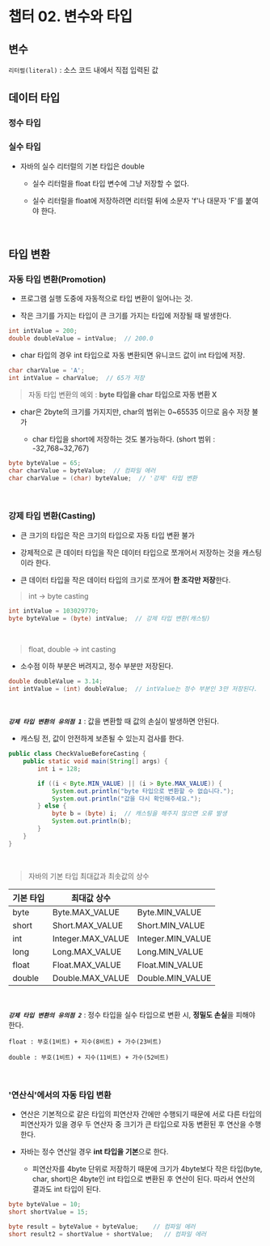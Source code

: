 # 챕터 02. 변수와 타입

## 변수
 
`리터럴(literal)` : 소스 코드 내에서 직접 입력된 값

## 데이터 타입

### 정수 타입



### 실수 타입

- 자바의 실수 리터럴의 기본 타입은 double
    
    - 실수 리터럴을 float 타입 변수에 그냥 저장할 수 없다.

    - 실수 리터럴을 float에 저장하려면 리터럴 뒤에 소문자 'f'나 대문자 'F'를 붙여야 한다.

<br>

## 타입 변환

### 자동 타입 변환(Promotion)

- 프로그램 실행 도중에 자동적으로 타입 변환이 일어나는 것.
  
- 작은 크기를 가지는 타입이 큰 크기를 가지는 타입에 저장될 때 발생한다.

```java
int intValue = 200;
double doubleValue = intValue;  // 200.0
```

- char 타입의 경우 int 타입으로 자동 변환되면 유니코드 값이 int 타입에 저장.
  
```java
char charValue = 'A';
int intValue = charValue;  // 65가 저장
```

> 자동 타입 변환의 예외 : **byte 타입을 char 타입으로 자동 변환 X**

- char은 2byte의 크기를 가지지만, char의 범위는 0~65535 이므로 음수 저장 불가
  
    - char 타입을 short에 저장하는 것도 불가능하다. (short 범위 : -32,768~32,767) 

```java
byte byteValue = 65;
char charValue = byteValue;  // 컴파일 에러
char charValue = (char) byteValue;  // '강제' 타입 변환
```

<br>

### 강제 타입 변환(Casting)

- 큰 크기의 타입은 작은 크기의 타입으로 자동 타입 변환 불가
  
- 강제적으로 큰 데이터 타입을 작은 데이터 타입으로 쪼개어서 저장하는 것을 캐스팅이라 한다.

- 큰 데이터 타입을 작은 데이터 타입의 크기로 쪼개어 **한 조각만 저장**한다.

> int -> byte casting

```java
int intValue = 103029770;
byte byteValue = (byte) intValue;  // 강제 타입 변환(캐스팅)
```

<br>

> float, double -> int casting

- 소수점 이하 부분은 버려지고, 정수 부분만 저장된다.

```java
double doubleValue = 3.14;
int intValue = (int) doubleValue;  // intValue는 정수 부분인 3만 저장된다.
```

<br>

***`강제 타입 변환의 유의점 1`*** : 값을 변환할 때 값의 손실이 발생하면 안된다.

- 캐스팅 전, 값이 안전하게 보존될 수 있는지 검사를 한다.

```java
public class CheckValueBeforeCasting {
    public static void main(String[] args) {
        int i = 128;

        if ((i < Byte.MIN_VALUE) || (i > Byte.MAX_VALUE)) {
            System.out.println("byte 타입으로 변환할 수 없습니다.");
            System.out.println("값을 다시 확인해주세요.");
        } else {
            byte b = (byte) i;  // 캐스팅을 해주지 않으면 오류 발생
            System.out.println(b);
        }
    }
}
```

<br>

> 자바의 기본 타입 최대값과 최솟값의 상수

|기본 타입|최대값 상수||
|---|---|---|
|byte|Byte.MAX_VALUE|Byte.MIN_VALUE|
|short|Short.MAX_VALUE|Short.MIN_VALUE|
|int|Integer.MAX_VALUE|Integer.MIN_VALUE|
|long|Long.MAX_VALUE|Long.MIN_VALUE|
|float|Float.MAX_VALUE|Float.MIN_VALUE|
|double|Double.MAX_VALUE|Double.MIN_VALUE|

<br>

***`강제 타입 변환의 유의점 2`*** : 정수 타입을 실수 타입으로 변환 시, **정밀도 손실**을 피해야 한다.

```
float : 부호(1비트) + 지수(8비트) + 가수(23비트)

double : 부호(1비트) + 지수(11비트) + 가수(52비트)
```

<br>

### '연산식'에서의 자동 타입 변환

- 연산은 기본적으로 같은 타입의 피연산자 간에만 수행되기 때문에 서로 다른 타입의 피연산자가 있을 경우 두 연산자 중 크기가 큰 타입으로 자동 변환된 후 연산을 수행한다.

- 자바는 정수 연산일 경우 **int 타입을 기본**으로 한다.

    - 피연산자를 4byte 단위로 저장하기 때문에 크기가 4byte보다 작은 타입(byte, char, short)은 4byte인 int 타입으로 변환된 후 연산이 된다. 따라서 연산의 결과도 int 타입이 된다.

```java
byte byteValue = 10;
short shortValue = 15;

byte result = byteValue + byteValue;    // 컴파일 에러
short result2 = shortValue + shortValue;   // 컴파일 에러
```
